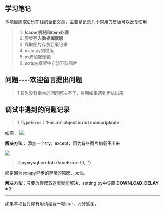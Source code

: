 ## 学习笔记 ##
本项目爬取伯乐在线的全部文章，主要是记录几个常用的模版可以反复使用

> 1. **loader机制和item处理**
> 2. **异步存入数据库模版**
> 3. 爬取图片存放目录记录
> 4. main.py的模版
> 5. md5加密函数
> 6. scrapy框架中自动下载图片


## 问题----欢迎留言提出问题 ##

> 1.暂时没有很大的问题解决不了，后期如果遇到再贴出来


## 调试中遇到的问题记录 ##
>1.**TypeError：'Failure' object is not subscriptable**

如图：
![](http://i.imgur.com/ddOAtQ1.png)

**解决方法**： 添加一个try，except，因为有些图片加载不出来

![](http://i.imgur.com/bpGaPzh.png)

>2.**pymysql.err.InterfaceError: (0, '')**

那是因为scrapy异步的存储的原因，太快。

**解决方法**：只要放慢爬取速度就能解决，setting.py中设置 **DOWNLOAD_DELAY = 2**

----------

如果本项目对你有用请给我一颗star，万分感谢。